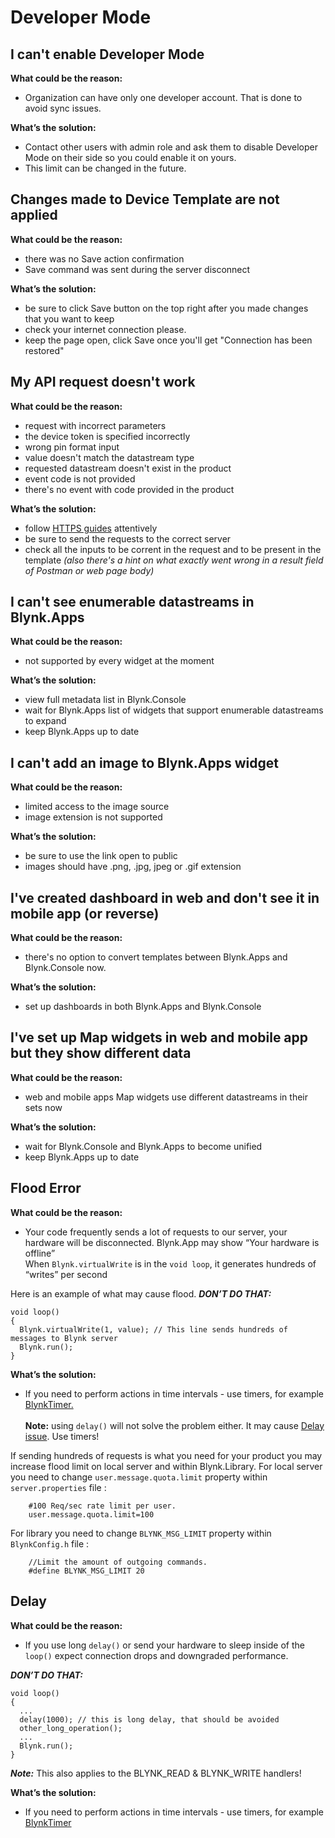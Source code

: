 # Developer Mode

## I can't enable Developer Mode

**What could be the reason:**

* Organization can have only one developer account. That is done to avoid sync issues.

**What’s the solution:**

* Contact other users with admin role and ask them to disable Developer Mode on their side so you could enable it on yours.
* This limit can be changed in the future.

## Changes made to Device Template are not applied

**What could be the reason:**

* there was no Save action confirmation
* Save command was sent during the server disconnect

**What’s the solution:**

* be sure to click Save button on the top right after you made changes that you want to keep
* check your internet connection please.
* keep the page open, click Save once you'll get "Connection has been restored" 

## **My API request doesn't work**

**What could be the reason:**

* request with incorrect parameters  
* the device token is specified incorrectly  
* wrong pin format input  
* value doesn't match the datastream type  
* requested datastream doesn't exist in the product  
* event code is not provided  
* there's no event with code provided in the product

**What’s the solution:**

* follow [HTTPS guides](https://docs.blynk.io/en/blynk.cloud/update-datastream-value) attentively  
* be sure to send the requests to the correct server  
* check all the inputs to be corrent in the request and to be present in the template _(also there's a hint on what exactly went wrong in a result field of Postman or web page body)_

## I can't see enumerable datastreams in Blynk.Apps

**What could be the reason:**

* not supported by every widget at the moment

**What’s the solution:**

* view full metadata list in Blynk.Console
* wait for Blynk.Apps list of widgets that support enumerable datastreams to expand 
* keep Blynk.Apps up to date

## I can't add an image to Blynk.Apps widget

**What could be the reason:**

* limited access to the image source
* image extension is not supported

**What’s the solution:**

* be sure to use the link open to public
* images should have .png, .jpg, jpeg or .gif extension

## I've created dashboard in web and don't see it in mobile app (or reverse)

**What could be the reason:**

* there's no option to convert templates between Blynk.Apps and Blynk.Console now.

**What’s the solution:**

* set up dashboards in both Blynk.Apps and Blynk.Console

## I've set up Map widgets in web and mobile app but they show different data

**What could be the reason:**

* web and mobile apps Map widgets use different datastreams in their sets now

**What’s the solution:**

* wait for Blynk.Console and Blynk.Apps to become unified
* keep Blynk.Apps up to date

## Flood Error

**What could be the reason:**

* Your code frequently sends a lot of requests to our server, your hardware will be disconnected. Blynk.App may show “Your hardware is offline”\
  When `Blynk.virtualWrite` is in the `void loop`, it generates hundreds of “writes” per second

Here is an example of what may cause flood. _**DON’T DO THAT:**_

```
void loop()
{
  Blynk.virtualWrite(1, value); // This line sends hundreds of messages to Blynk server
  Blynk.run();
}
```

**What’s the solution:**

* If you need to perform actions in time intervals - use timers, for example [BlynkTimer.](../blynk.edgent/api/blynk-timer.md)\
  \
  **Note:** using `delay()` will not solve the problem either. It may cause [Delay issue](https://docs.blynk.io/en/troubleshooting/developer-mode#delay). Use timers!

If sending hundreds of requests is what you need for your product you may increase flood limit on local server and within Blynk.Library. For local server you need to change `user.message.quota.limit` property within `server.properties` file :

```
    #100 Req/sec rate limit per user.
    user.message.quota.limit=100
```

For library you need to change `BLYNK_MSG_LIMIT` property within `BlynkConfig.h` file :

```
    //Limit the amount of outgoing commands.
    #define BLYNK_MSG_LIMIT 20
```

## Delay

**What could be the reason:**

* If you use long `delay()` or send your hardware to sleep inside of the `loop()` expect connection drops and downgraded performance.

_**DON’T DO THAT:**_

```
void loop()
{
  ...
  delay(1000); // this is long delay, that should be avoided
  other_long_operation();
  ...
  Blynk.run();
}
```

_**Note:**_ This also applies to the BLYNK_READ & BLYNK_WRITE handlers!

**What’s the solution:**

* If you need to perform actions in time intervals - use timers, for example [BlynkTimer](../blynk.edgent/api/blynk-timer.md)
